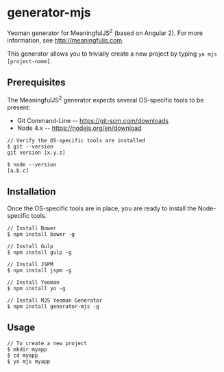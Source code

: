# generator-mjs
Yeoman generator for MeaningfulJS<sup>2</sup> (based on Angular 2). For more information, see http://meaningfuljs.com.

This generator allows you to trivially create a new project by typing `yo mjs [project-name]`.

## Prerequisites

The MeaningfulJS<sup>2</sup> generator expects several OS-specific tools to be present:

* Git Command-Line -- https://git-scm.com/downloads
* Node 4.x -- https://nodejs.org/en/download

```
// Verify the OS-specific tools are installed
$ git --version
git version [x.y.z]

$ node --version
[a.b.c]
```


## Installation

Once the OS-specific tools are in place, you are ready to install the Node-specific tools.

```
// Install Bower
$ npm install bower -g

// Install Gulp
$ npm install gulp -g

// Install JSPM
$ npm install jspm -g

// Install Yeoman
$ npm install yo -g

// Install MJS Yeoman Generator
$ npm install generator-mjs -g
```

## Usage
```
// To create a new project
$ mkdir myapp
$ cd myapp
$ yo mjs myapp
```
